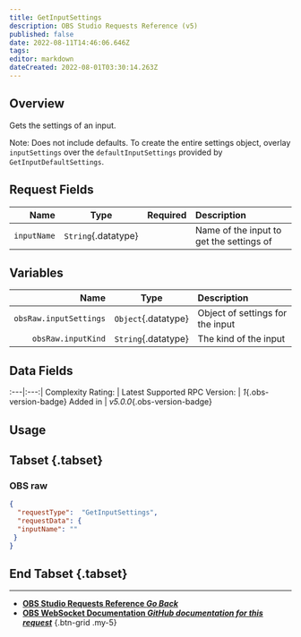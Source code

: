 ```yaml
---
title: GetInputSettings
description: OBS Studio Requests Reference (v5)
published: false
date: 2022-08-11T14:46:06.646Z
tags: 
editor: markdown
dateCreated: 2022-08-01T03:30:14.263Z
---
```


## Overview
Gets the settings of an input.

Note: Does not include defaults. To create the entire settings object, overlay `inputSettings` over the `defaultInputSettings` provided by `GetInputDefaultSettings`.

## Request Fields
Name | Type | Required| Description |
----:|:----:|:-------:|:------------|
`inputName` | `String`{.datatype} | <i class="mdi mdi-check-bold"></i> | Name of the input to get the settings of

## Variables
Name | Type | Description | 
----:|:---------:|:------------|
`obsRaw.inputSettings` | `Object`{.datatype} | Object of settings for the input
`obsRaw.inputKind` | `String`{.datatype} | The kind of the input

## Data Fields
:---|:---:|
Complexity Rating: | <span class="stars stars--3"></span>
Latest Supported RPC Version: | *1*{.obs-version-badge}
Added in | *v5.0.0*{.obs-version-badge}

## Usage
## Tabset {.tabset}
### OBS raw
```json
{
  "requestType":  "GetInputSettings",
  "requestData": {
  "inputName": ""
 }
}
```
## End Tabset {.tabset}

---

- [<i class="mdi mdi-chevron-left"></i>**OBS Studio Requests Reference *Go Back***](/en/Broadcasters/OBS/Requests)
- [<i class="mdi mdi-github"></i> **OBS WebSocket Documentation *GitHub documentation for this request***](https://github.com/obsproject/obs-websocket/blob/master/docs/generated/protocol.md#getinputsettings)
{.btn-grid .my-5}